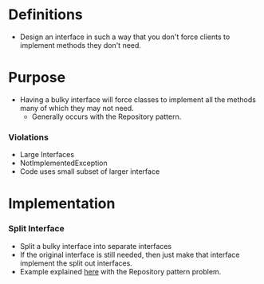 # Definitions
- Design an interface in such a way that you don't force clients to implement methods they don't need.

# Purpose
- Having a bulky interface will force classes to implement all the methods many of which they may not need. 
	- Generally occurs with the Repository pattern.

### Violations
- Large Interfaces
- NotImplementedException
- Code uses small subset of larger interface

# Implementation
### Split Interface
- Split a bulky interface into separate interfaces
- If the original interface is still needed, then just make that interface implement the split out interfaces.
- Example explained [here](https://youtu.be/kF7rQmSRlq0?t=270) with the Repository pattern problem.